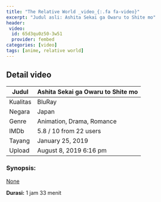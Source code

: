 ```yaml
---
title: "The Relative World _video_{:.fa fa-video}"
excerpt: "Judul asli: Ashita Sekai ga Owaru to Shite mo"
header:
 video:
  id: 65d3qu0z50-3w51
  provider: fembed
categories: [video]
tags: [anime, relative world]
---
```


## Detail video

| Judul | Ashita Sekai ga Owaru to Shite mo |
|---|---|
| Kualitas | BluRay |
| Negara | Japan |
| Genre | Animation, Drama, Romance |
| IMDb | 5.8 / 10 from 22 users |
| Tayang | January 25, 2019 |
| Upload | August 8, 2019 6:16 pm |

### Synopsis:

[None]()


**Durasi:** 1 jam 33 menit
